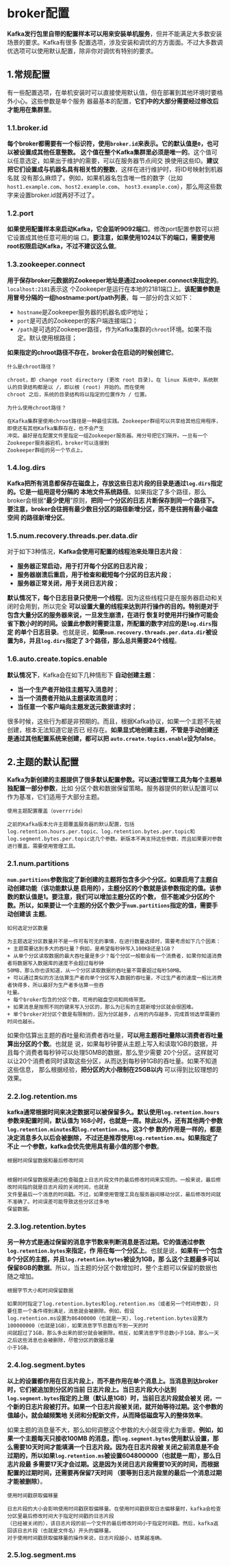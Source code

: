 broker配置
===================================================================================
**Kafka发行包里自带的配置样本可以用来安装单机服务**，但并不能满足大多数安装场景的要求。Kafka有很多
配置选项，涉及安装和调优的方方面面。不过大多数调优选项可以使用默认配置，除非你对调优有特别的要求。

## 1.常规配置
有一些配置选项，在单机安装时可以直接使用默认值，但在部署到其他环境时要格外小心。这些参数是单个服务
器最基本的配置，**它们中的大部分需要经过修改后才能用在集群里**。

### 1.1.broker.id
**每个broker都需要有一个标识符，使用`broker.id`来表示。它的默认值是`0`，也可以被设置成其他任意整数。
这个值在整个Kafka集群里必须是唯一的**。这个值可以任意选定，如果出于维护的需要，可以在服务器节点间交
换使用这些ID。**建议把它们设置成与机器名具有相关性的整数**，这样在进行维护时，将ID号映射到机器名就
没有那么麻烦了。例如，如果机器名包含唯一性的数字（比如`host1.example.com`、`host2.example.com`、
`host3.example.com`），那么用这些数字来设置broker.id就再好不过了。

### 1.2.port
**如果使用配置样本来启动Kafka，它会监听9092端口**。修改port配置参数可以把它设置成其他任意可用的端
口。**要注意，如果使用1024以下的端口，需要使用root权限启动Kafka，不过不建议这么做**。

### 1.3.zookeeper.connect
**用于保存broker元数据的Zookeeper地址是通过zookeeper.connect来指定的**。`localhost:2181`表示这
个Zookeeper是运行在本地的2181端口上。**该配置参数是用冒号分隔的一组hostname:port/path列表**，每
一部分的含义如下：
+ `hostname`是Zookeeper服务器的机器名或IP地址；
+ `port`是可选的Zookeeper的客户端连接端口；
+ `/path`是可选的Zookeeper路径，作为Kafka集群的`chroot`环境。如果不指定。默认使用根路径；

**如果指定的chroot路径不存在，broker会在启动的时候创建它**。
```
什么是chroot路径？

chroot，即 change root directory (更改 root 目录)。在 linux 系统中，系统默认的目录结构都是以 /，即以根 (root) 开始的。而在使用
chroot 之后，系统的目录结构将以指定的位置作为 / 位置。

为什么使用chroot路径？

在Kafka集群里使用chroot路径是一种最佳实践。Zookeeper群组可以共享给其他应用程序，即使还有其他Kafka集群存在，也不会产生
冲突。最好是在配置文件里指定一组Zookeeper服务器。用分号把它们隔开。一旦有一个Zookeeper服务器宕机，broker可以连接到
Zookeeper群组的另一个节点上。
```

### 1.4.log.dirs
**Kafka把所有消息都保存在磁盘上，存放这些日志片段的目录是通过`log.dirs`指定的。它是一组用逗号分隔的
本地文件系统路径**。如果指定了多个路径，那么broker会根据“**最少使用**”原则，**把同一个分区的日志
片断保存到同一个路径下。要注意，broker会往拥有最少数目分区的路径新增分区，而不是往拥有最小磁盘空间
的路径新增分区**。

### 1.5.num.recovery.threads.per.data.dir
对于如下3种情况，**Kafka会使用可配置的线程池来处理日志片段**：
+ **服务器正常启动，用于打开每个分区的日志片段**；
+ **服务器崩溃后重启，用于检查和截短每个分区的日志片段**；
+ **服务器正常关闭，用于关闭日志片段**；

**默认情况下，每个日志目录只使用一个线程**。因为这些线程只是在服务器启动和关闭时会用到，所以完全
**可以设置大量的线程来达到并行操作的目的。特别是对于包含大量分区的服务器来说，一旦发生崩溃，在进行
恢复时使用并行操作可能会省下数小时的时间。设置此参数时需要注意，所配置的数字对应的是`log.dirs`指定
的单个日志目录**。也就是说，**如果`num.recovery.threads.per.data.dir`被设置为8，并且`log.dirs`指定了
3个路径，那么总共需要24个线程**。

### 1.6.auto.create.topics.enable
**默认情况下**，Kafka会在如下几种情形下 **自动创建主题**：
+ **当一个生产者开始往主题写入消息时**；
+ **当一个消费者开始从主题读取消息时**；
+ **当任意一个客户端向主题发送元数据请求时**；

很多时候，这些行为都是非预期的。而且，根据Kafka协议，如果一个主题不先被创建，根本无法知道它是否已
经存在。**如果显式地创建主题，不管是手动创建还是通过其他配置系统来创建，都可以把
`auto.create.topics.enable`设为false**。

## 2.主题的默认配置
**Kafka为新创建的主题提供了很多默认配置参数。可以通过管理工具为每个主题单独配置一部分参数**，比如
分区个数和数据保留策略。服务器提供的默认配置可以作为基准，它们适用于大部分主题。
```
使用主题配置覆盖（overrride）

之前的Kafka版本允许主题覆盖服务器的默认配置，包括log.retention.hours.per.topic、log.retention.bytes.per.topic和
log.segment.bytes.per.topic这几个参数。新版本不再支持这些参数，而且如果要对参数进行覆盖，需要使用管理工具。
```

### 2.1.num.partitions
**`num.partitions`参数指定了新创建的主题将包含多少个分区。如果启用了主题自动创建功能（该功能默认是
启用的），主题分区的个数就是该参数指定的值。该参数的默认值是1。要注意，我们可以增加主题分区的个数，
但不能减少分区的个数。所以，如果要让一个主题的分区个数少于`num.partitions`指定的值，需要手动创建该
主题**。
```
如何选定分区数量

为主题选定分区数量并不是一件可有可无的事情，在进行数量选择时，需要考虑如下几个因素：
+ 主题需要达到多大的吞吐量？例如，是希望每秒钟写入100KB还是1GB？
+ 从单个分区读取数据的最大吞吐量是多少？每个分区一般都会有一个消费者，如果你知道消费者将数据写入数据库的速度不会超过每秒钟
50MB，那么你也该知道，从一个分区读取数据的吞吐量不需要超过每秒50MB。
+ 可以通过类似的方法估算生产者向单个分区写入数据的昋吐量，不过生产者的速度一般比消费者快得多，所以最好为生产者多估算一些吞
吐量。
+ 每个broker包含的分区个数，可用的磁盘空间和网络带宽。
+ 如果消息是按照不同的键来写入分区的，那么为已有的主题新增分区就会很困难。
+ 单个broker对分区个数是有限制的，因为分区越多，占用的内存越多，完成首领选举需要的时间也越长。
```
如果你估算出主题的吞吐量和消费者吞吐量，**可以用主题吞吐量除以消费者吞吐量算出分区的个数**。也就是
说，如果每秒钟要从主题上写入和读取1GB的数据，并且每个消费者每秒钟可以处理50MB的数据，那么至少需要
20个分区。这样就可以让20个消费者同时读取这些分区，从而达到每秒钟1GB的吞吐量。如果不知道这些信息，
那么根据经验，**把分区的大小限制在25GB以内** 可以得到比较理想的效果。

### 2.2.log.retention.ms
**kafka通常根据时间来决定数据可以被保留多久。默认使用`log.retention.hours`参数来配置时间，默认值为
168小时，也就是一周。除此以外，还有其他两个参数`log.retention.minutes`和`log.retention.ms`。这3个参
数的作用是一样的，都是决定消息多久以后会被删除，不过还是推荐使用`log.retention.ms`。如果指定了不止
一个参数，kafka会优先使用具有最小值的那个参数**。
```
根据时间保留数据和最后修改时间


根据时间保留数据是通过检查磁盘上日志片段文件的最后修改时间来实现的。一般来说，最后修改时间指的就是日志片段的关闭时间，也就是
文件里最后一个消息的时间戳。不过，如果使用管理工具在服务器间移动分区，最后修改时间就不准确了。时间误差可能导致这些分区过多地
保留数据。
```

### 2.3.log.retention.bytes
**另一种方式是通过保留的消息字节数来判断消息是否过期。它的值通过参数`log.retention.bytes`来指定，作
用在每一个分区上**。也就是说，**如果有一个包含8个分区的主题，并且`log.retention.bytes`被设为1GB，那
么这个主题最多可以保留8GB的数据**。所以，当主题的分区个数增加时，整个主题可以保留的数据也随之增加。
```
根据字节大小和时间保留数据

如果同时指定了log.retention.bytes和log.retention.ms（或者另一个时间参数），只要任意一个条件得到满足，消息就会被删除。例如，假设
log.retention.ms设置为86400000（也就是一天），log.retention.bytes设置为100000000（也就是1GB），如果消息字节总数在不到一天的时
间就超过了1GB，那么多出来的部分就会被删除。相反，如果消息字节总数小于1GB，那么一天之后这些消息也会被删除，尽管分区的数据总量
小于1GB。
```

### 2.4.log.segment.bytes
**以上的设置都作用在日志片段上，而不是作用在单个消息上。当消息到达broker时，它们被追加到分区的当前
日志片段上。当日志片段大小达到`log.segment.bytes`指定的上限（默认是1GB）时，当前日志片段就会被关
闭，一个新的日志片段被打开。如果一个日志片段被关闭，就开始等待过期。这个参数的值越小，就会越频繁地
关闭和分配新文件，从而降低磁盘写入的整体效率**。

如果主题的消息量不大，那么如何调整这个参数的大小就变得尤为重要。**例如，如果一个主题每天只接收100MB
的消息，而`log.segment.bytes`使用默认设置，那么需要10天时间才能填满一个日志片段。因为在日志片段被
关闭之前消息是不会过期的，所以如果`log.retention.ms`被设置604800000（也就是一周），那么日志片段最
多需要17天才会过期。这是因为关闭日志片段需要10天的时间，而根据配置的过期时间，还需要再保留7天时间
（要等到日志片段里的最后一个消息过期才能被删除）**。
```
使用时间戳获取偏移量

日志片段的大小会影响使用时间戳获取偏移量。在使用时间戳获取日志偏移量时，kafka会检查分区里最后修改时间大于指定时间戳的日志片段
（已经被关闭的），该日志片段的前一个文件的最后修改时间小于指定时间戳。然后，kafka返回该日志片段（也就是文件名）开头的偏移量。
对于使用时间戳获取偏移量的操作来说，日志片段越小，结果越准确。
```

### 2.5.log.segment.ms

